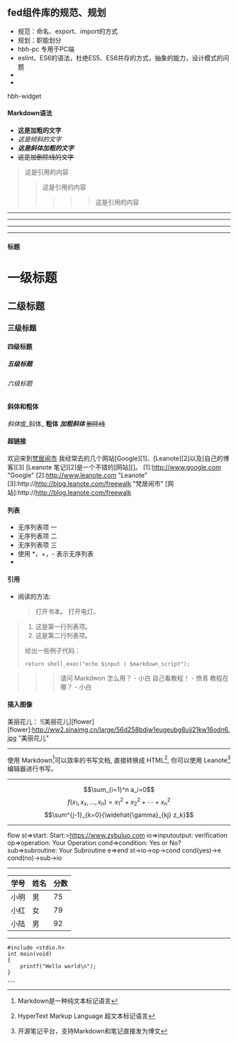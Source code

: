 
## fed组件库的规范、规划
- 规范：命名、export、import的方式
- 规划：职能划分 
-  hbh-pc 专用于PC端
-  eslint、ES6的语法，杜绝ES5、ES6共存的方式，抽象的能力，设计模式的问题
-  
-  

hbh-widget



#### Markdown语法
* **这是加粗的文字**
* *这是倾斜的文字*
* ***这是斜体加粗的文字***
* ~~这是加删除线的文字~~
>这是引用的内容
>>这是引用的内容
>>>>>这是引用的内容
---
----
***
*****



#### 标题
# 一级标题
## 二级标题
### 三级标题
#### 四级标题
##### 五级标题
###### 六级标题

#### 斜体和粗体
*斜体*或_斜体_
**粗体**
***加粗斜体***
~~删除线~~

#### 超链接
欢迎来到[梵居闹市](http://blog.leanote.com/freewalk "梵居闹市")
我经常去的几个网站[Google][1]、[Leanote][2]以及[自己的博客][3]
[Leanote 笔记][2]是一个不错的[网站][]。
[1]:http://www.google.com "Google"
[2]:http://www.leanote.com "Leanote"
[3]:http://http://blog.leanote.com/freewalk "梵居闹市"
[网站]:http://http://blog.leanote.com/freewalk

#### 列表
- 无序列表项 一
- 无序列表项 二
- 无序列表项 三
- 使用 *，+，- 表示无序列表
- 


#### 引用
*   阅读的方法:
    > 打开书本。
    > 打开电灯。
> 1.   这是第一行列表项。
> 2.   这是第二行列表项。
> 
> 给出一些例子代码：
> 
>     return shell_exec("echo $input | $markdown_script");

>>> 请问 Markdwon 怎么用？ - 小白
>> 自己看教程！ - 愤青
> 教程在哪？ - 小白

#### 插入图像
美丽花儿：
![美丽花儿][flower]
[flower]:http://ww2.sinaimg.cn/large/56d258bdjw1eugeubg8ujj21kw16odn6.jpg  "美丽花儿"
* * *
使用 Markdown[^1]可以效率的书写文档, 直接转换成 HTML[^2], 你可以使用 Leanote[^Le] 编辑器进行书写。
[^1]:Markdown是一种纯文本标记语言
[^2]:HyperText Markup Language 超文本标记语言
[^Le]:开源笔记平台，支持Markdown和笔记直接发为博文
***
$$\sum_{i=1}^n a_i=0$$
$$f(x_1,x_x,\ldots,x_n) = x_1^2 + x_2^2 + \cdots + x_n^2 $$
$$\sum^{j-1}_{k=0}{\widehat{\gamma}_{kj} z_k}$$
*****
flow
st=>start: Start:>https://www.zybuluo.com
io=>inputoutput: verification
op=>operation: Your Operation
cond=>condition: Yes or No?
sub=>subroutine: Your Subroutine
e=>end
st->io->op->cond
cond(yes)->e
cond(no)->sub->io
- - -
|学号|姓名|分数|
|-|-|-|
|小明|男|75|
|小红|女|79|
|小陆|男|92|
---------------------------------------


```
#include <stdio.h>
int main(void)
{
    printf("Hello world\n");
}
、、、

